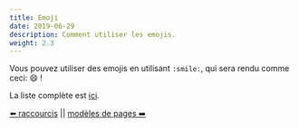 ```yaml
---
title: Emoji
date: 2019-06-29
description: Comment utiliser les emojis.
weight: 2.3
---
```


Vous pouvez utiliser des emojis en utilisant `:smile:`, qui sera rendu comme ceci: :smile: !

La liste complète est [ici](https://github.com/veelenga/emoji.cr/blob/master/src/emoji/emoji_map.cr).

[⬅️ raccourcis](/fr/content/shortcodes.html) || [modèles de pages ➡️](/fr/content/templating.html)